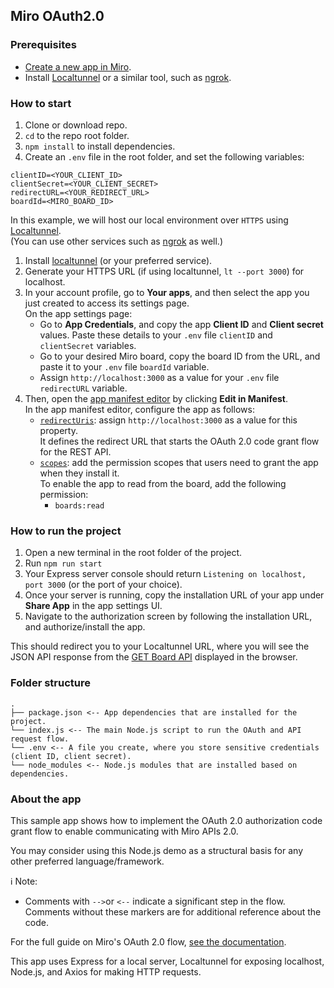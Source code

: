## Miro OAuth2.0

### Prerequisites

- [Create a new app in Miro](https://miro.com/app/settings/user-profile/apps).
- Install [Localtunnel](https://www.npmjs.com/package/localtunnel) or a similar tool, such as [ngrok](https://ngrok.com/).

### How to start

1. Clone or download repo.
2. `cd` to the repo root folder.
3. `npm install` to install dependencies.
4. Create an `.env` file in the root folder, and set the following variables:

```
clientID=<YOUR_CLIENT_ID>
clientSecret=<YOUR_CLIENT_SECRET>
redirectURL=<YOUR_REDIRECT_URL>
boardId=<MIRO_BOARD_ID>
```

In this example, we will host our local environment over `HTTPS` using [Localtunnel](https://www.npmjs.com/package/localtunnel).\
(You can use other services such as [ngrok](https://ngrok.com/download) as well.)

1. Install [localtunnel](https://www.npmjs.com/package/localtunnel) (or your preferred service).
2. Generate your HTTPS URL (if using localtunnel, `lt --port 3000`) for localhost.
3. In your account profile, go to **Your apps**, and then select the app you just created to access its settings page. \
   On the app settings page:
   - Go to **App Credentials**, and copy the app **Client ID** and **Client secret** values. Paste these details to your `.env` file `clientID` and `clientSecret` variables.
   - Go to your desired Miro board, copy the board ID from the URL, and paste it to your `.env` file `boardId` variable.
   - Assign `http://localhost:3000` as a value for your `.env` file `redirectURL` variable.
4. Then, open the [app manifest editor](https://developers.miro.com/docs/manually-create-an-app#step-2-configure-your-app-in-miro) by clicking **Edit in Manifest**. \
   In the app manifest editor, configure the app as follows:
   - [`redirectUris`](https://developers.miro.com/docs/app-manifest#redirecturis): assign `http://localhost:3000` as a value for this property. \
     It defines the redirect URL that starts the OAuth 2.0 code grant flow for the REST API.
   - [`scopes`](https://developers.miro.com/docs/app-manifest#scopes): add the permission scopes that users need to grant the app when they install it. \
     To enable the app to read from the board, add the following permission:
     - `boards:read`

### How to run the project

1. Open a new terminal in the root folder of the project.
2. Run `npm run start`
3. Your Express server console should return `Listening on localhost, port 3000` (or the port of your choice).
4. Once your server is running, copy the installation URL of your app under **Share App** in the app settings UI.
5. Navigate to the authorization screen by following the installation URL, and authorize/install the app.

This should redirect you to your Localtunnel URL, where you will see the JSON API response from the [GET Board API](https://developers.miro.com/reference/get-boards) displayed in the browser.

### Folder structure

```
.
├── package.json <-- App dependencies that are installed for the project.
└── index.js <-- The main Node.js script to run the OAuth and API request flow.
└── .env <-- A file you create, where you store sensitive credentials (client ID, client secret).
└── node_modules <-- Node.js modules that are installed based on dependencies.
```

### About the app

This sample app shows how to implement the OAuth 2.0 authorization code grant flow to enable communicating with Miro APIs 2.0.

You may consider using this Node.js demo as a structural basis for any other preferred language/framework.

ℹ️ Note:

- Comments with `-->`or `<--` indicate a significant step in the flow. \
  Comments without these markers are for additional reference about the code.

For the full guide on Miro's OAuth 2.0 flow, [see the documentation](https://developers.miro.com/docs/getting-started-with-oauth).

This app uses Express for a local server, Localtunnel for exposing localhost, Node.js, and Axios for making HTTP requests.

